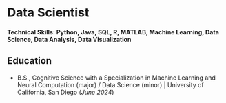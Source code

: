 # Data Scientist

#### Technical Skills: Python, Java, SQL, R, MATLAB, Machine Learning, Data Science, Data Analysis, Data Visualization

## Education		        		
- B.S., Cognitive Science with a Specialization in Machine Learning and Neural Computation (major) / Data Science (minor) | University of California, San Diego (_June 2024_)
